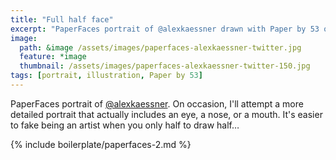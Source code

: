 ```yaml
---
title: "Full half face"
excerpt: "PaperFaces portrait of @alexkaessner drawn with Paper by 53 on an iPad."
image: 
  path: &image /assets/images/paperfaces-alexkaessner-twitter.jpg 
  feature: *image
  thumbnail: /assets/images/paperfaces-alexkaessner-twitter-150.jpg
tags: [portrait, illustration, Paper by 53]
---
```


PaperFaces portrait of [@alexkaessner](https://twitter.com/alexkaessner). On occasion, I'll attempt a more detailed portrait that actually includes an eye, a nose, or a mouth. It's easier to fake being an artist when you only half to draw half… 

{% include boilerplate/paperfaces-2.md %}
